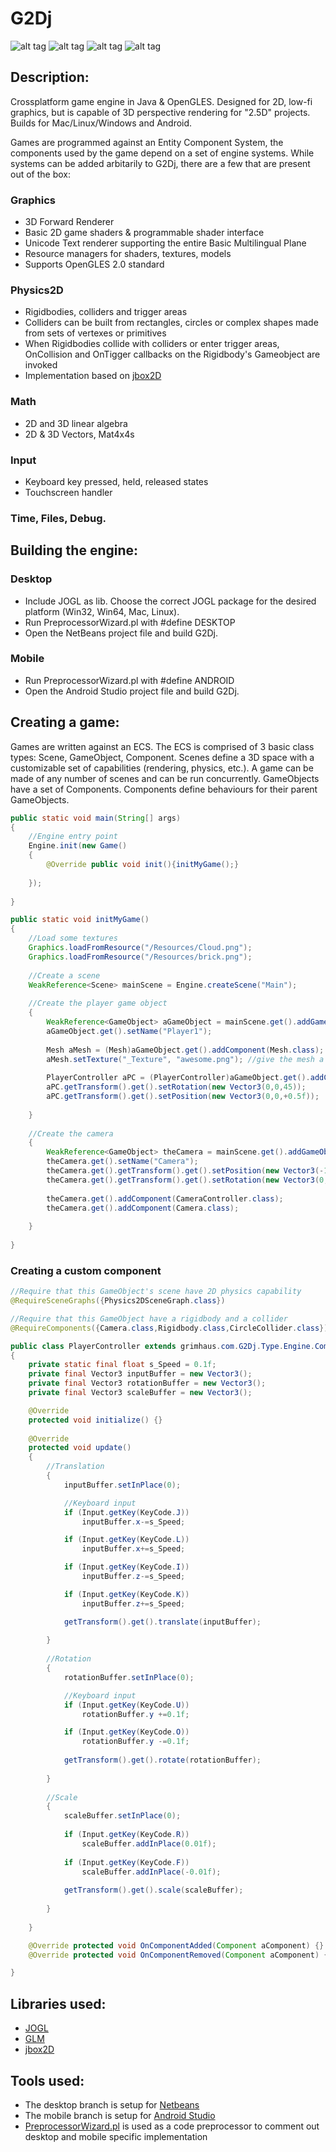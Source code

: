 # G2Dj
![alt tag](http://jfcameron.github.io/Images/GD2j_Sprites/Big.png "")
![alt tag](http://jfcameron.github.io/Github/G2Dj/Pong.png "")
![alt tag](http://jfcameron.github.io/Github/G2Dj/Blocky.png "")
![alt tag](http://jfcameron.github.io/Images/G2Dj_Android/Big.png "")


## Description:
Crossplatform game engine in Java & OpenGLES.
Designed for 2D, low-fi graphics, but is capable of 3D perspective rendering for "2.5D" projects.
Builds for Mac/Linux/Windows and Android.

Games are programmed against an Entity Component System, the components used by the game depend on a set of engine systems.
While systems can be added arbitarily to G2Dj, there are a few that are present out of the box:

### Graphics
* 3D Forward Renderer
* Basic 2D game shaders & programmable shader interface
* Unicode Text renderer supporting the entire Basic Multilingual Plane 
* Resource managers for shaders, textures, models
* Supports OpenGLES 2.0 standard

### Physics2D
* Rigidbodies, colliders and trigger areas
* Colliders can be built from rectangles, circles or complex shapes made from sets of vertexes or primitives
* When Rigidbodies collide with colliders or enter trigger areas, OnCollision and OnTigger callbacks on the Rigidbody's Gameobject are invoked
* Implementation based on [jbox2D](https://github.com/jbox2d/jbox2d)

### Math
* 2D and 3D linear algebra
* 2D & 3D Vectors, Mat4x4s

### Input
* Keyboard key pressed, held, released states
* Touchscreen handler

### Time, Files, Debug.
 
## Building the engine:
### Desktop
* Include JOGL as lib. Choose the correct JOGL package for the desired platform (Win32, Win64, Mac, Linux).
* Run PreprocessorWizard.pl with #define DESKTOP
* Open the NetBeans project file and build G2Dj.

### Mobile
* Run PreprocessorWizard.pl with #define ANDROID
* Open the Android Studio project file and build G2Dj.

## Creating a game:
Games are written against an ECS. The ECS is comprised of 3 basic class types: Scene, GameObject, Component.
Scenes define a 3D space with a customizable set of capabilities (rendering, physics, etc.). A game can be made of any number of scenes and can be run concurrently.
GameObjects have a set of Components.
Components define behaviours for their parent GameObjects.
```java
public static void main(String[] args) 
{
    //Engine entry point
    Engine.init(new Game()
    {
        @Override public void init(){initMyGame();}
        
    });
    
}

public static void initMyGame() 
{
    //Load some textures
    Graphics.loadFromResource("/Resources/Cloud.png");
    Graphics.loadFromResource("/Resources/brick.png");
    
    //Create a scene
    WeakReference<Scene> mainScene = Engine.createScene("Main");
    
    //Create the player game object
    {
        WeakReference<GameObject> aGameObject = mainScene.get().addGameObject();
        aGameObject.get().setName("Player1");
    
        Mesh aMesh = (Mesh)aGameObject.get().addComponent(Mesh.class); //add a mesh
        aMesh.setTexture("_Texture", "awesome.png"); //give the mesh a texture
        
        PlayerController aPC = (PlayerController)aGameObject.get().addComponent(PlayerController.class);
        aPC.getTransform().get().setRotation(new Vector3(0,0,45));
        aPC.getTransform().get().setPosition(new Vector3(0,0,+0.5f));
    
    }
    
    //Create the camera
    {
        WeakReference<GameObject> theCamera = mainScene.get().addGameObject();
        theCamera.get().setName("Camera");
        theCamera.get().getTransform().get().setPosition(new Vector3(-1,0,2));
        theCamera.get().getTransform().get().setRotation(new Vector3(0,45,0));
        
        theCamera.get().addComponent(CameraController.class);
        theCamera.get().addComponent(Camera.class);
                
    }
    
}
```
### Creating a custom component
```java
//Require that this GameObject's scene have 2D physics capability
@RequireSceneGraphs({Physics2DSceneGraph.class}) 

//Require that this GameObject have a rigidbody and a collider
@RequireComponents({Camera.class,Rigidbody.class,CircleCollider.class}) 

public class PlayerController extends grimhaus.com.G2Dj.Type.Engine.Component
{
    private static final float s_Speed = 0.1f; 
    private final Vector3 inputBuffer = new Vector3();
    private final Vector3 rotationBuffer = new Vector3();
    private final Vector3 scaleBuffer = new Vector3();

    @Override
    protected void initialize() {}
    
    @Override
    protected void update() 
    {
        //Translation
        {
            inputBuffer.setInPlace(0);

            //Keyboard input
            if (Input.getKey(KeyCode.J))
                inputBuffer.x-=s_Speed;

            if (Input.getKey(KeyCode.L))
                inputBuffer.x+=s_Speed;

            if (Input.getKey(KeyCode.I))
                inputBuffer.z-=s_Speed;

            if (Input.getKey(KeyCode.K))
                inputBuffer.z+=s_Speed;

            getTransform().get().translate(inputBuffer);
            
        }
        
        //Rotation
        {
            rotationBuffer.setInPlace(0);

            //Keyboard input
            if (Input.getKey(KeyCode.U))
                rotationBuffer.y +=0.1f;

            if (Input.getKey(KeyCode.O))
                rotationBuffer.y -=0.1f;
            
            getTransform().get().rotate(rotationBuffer);
            
        }
        
        //Scale
        {
            scaleBuffer.setInPlace(0);
            
            if (Input.getKey(KeyCode.R))
                scaleBuffer.addInPlace(0.01f);
            
            if (Input.getKey(KeyCode.F))
                scaleBuffer.addInPlace(-0.01f);
            
            getTransform().get().scale(scaleBuffer);
            
        }
        
    }

    @Override protected void OnComponentAdded(Component aComponent) {}
    @Override protected void OnComponentRemoved(Component aComponent) {}

}
```

## Libraries used:
* [JOGL](http://jogamp.org/)
* [GLM](https://github.com/java-graphics/glm)
* [jbox2D](https://github.com/jbox2d/jbox2d)

## Tools used:
* The desktop branch is setup for [Netbeans](https://netbeans.org/)
* The mobile branch is setup for [Android Studio](https://developer.android.com/studio/index.html?gclid=Cj0KEQjww7zHBRCToPSj_c_WjZIBEiQAj8il5EmbhevnYcRaWG-OkJNcStUiwWozWMhyd1vzX7e8ZK8aAub18P8HAQ)
* [PreprocessorWizard.pl](http://www.rtbaileyphd.com/preprocessorwizard/) is used as a code preprocessor to comment out desktop and mobile specific implementation